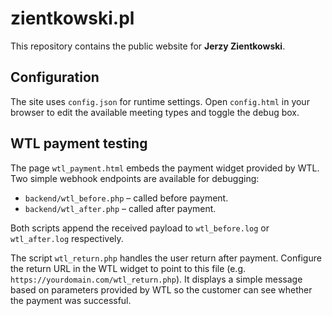# zientkowski.pl

This repository contains the public website for **Jerzy Zientkowski**.

## Configuration

The site uses `config.json` for runtime settings. Open `config.html` in your
browser to edit the available meeting types and toggle the debug box.


## WTL payment testing

The page `wtl_payment.html` embeds the payment widget provided by WTL. Two
simple webhook endpoints are available for debugging:

- `backend/wtl_before.php` &ndash; called before payment.
- `backend/wtl_after.php` &ndash; called after payment.

Both scripts append the received payload to `wtl_before.log` or
`wtl_after.log` respectively.

The script `wtl_return.php` handles the user return after payment. Configure the
return URL in the WTL widget to point to this file (e.g.
`https://yourdomain.com/wtl_return.php`). It displays a simple message based on
parameters provided by WTL so the customer can see whether the payment was
successful.
